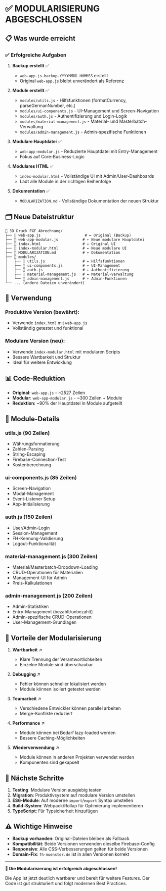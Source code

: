 # ✅ MODULARISIERUNG ABGESCHLOSSEN

## 📋 Was wurde erreicht

### ✅ Erfolgreiche Aufgaben

1. **Backup erstellt** ✅
   - `web-app.js.backup.YYYYMMDD_HHMMSS` erstellt
   - Original `web-app.js` bleibt unverändert als Referenz

2. **Module erstellt** ✅
   - `modules/utils.js` - Hilfsfunktionen (formatCurrency, parseGermanNumber, etc.)
   - `modules/ui-components.js` - UI-Management und Screen-Navigation
   - `modules/auth.js` - Authentifizierung und Login-Logik
   - `modules/material-management.js` - Material- und Masterbatch-Verwaltung
   - `modules/admin-management.js` - Admin-spezifische Funktionen

3. **Modulare Hauptdatei** ✅
   - `web-app-modular.js` - Reduzierte Hauptdatei mit Entry-Management
   - Fokus auf Core-Business-Logic

4. **Modulares HTML** ✅
   - `index-modular.html` - Vollständige UI mit Admin/User-Dashboards
   - Lädt alle Module in der richtigen Reihenfolge

5. **Dokumentation** ✅
   - `MODULARIZATION.md` - Vollständige Dokumentation der neuen Struktur

## 🗂️ Neue Dateistruktur

```
📁 3D Druck FGF Abrechnung/
├── 📄 web-app.js                    # ← Original (Backup)
├── 📄 web-app-modular.js           # ← Neue modulare Hauptdatei
├── 📄 index.html                   # ← Original UI
├── 📄 index-modular.html           # ← Neue modulare UI
├── 📄 MODULARIZATION.md            # ← Dokumentation
├── 📁 modules/
│   ├── 📄 utils.js                 # ← Hilfsfunktionen
│   ├── 📄 ui-components.js         # ← UI-Management
│   ├── 📄 auth.js                  # ← Authentifizierung
│   ├── 📄 material-management.js   # ← Material-Verwaltung
│   └── 📄 admin-management.js      # ← Admin-Funktionen
└── ... (andere Dateien unverändert)
```

## 🚀 Verwendung

### **Produktive Version (bewährt):**
- Verwende `index.html` mit `web-app.js`
- Vollständig getestet und funktional

### **Modulare Version (neu):**
- Verwende `index-modular.html` mit modularen Scripts
- Bessere Wartbarkeit und Struktur
- Ideal für weitere Entwicklung

## 📊 Code-Reduktion

- **Original:** `web-app.js` - ~2527 Zeilen
- **Modular:** `web-app-modular.js` - ~300 Zeilen + Module
- **Reduktion:** ~90% der Hauptdatei in Module aufgeteilt

## 🔧 Module-Details

### **utils.js (90 Zeilen)**
- Währungsformatierung
- Zahlen-Parsing 
- String-Escaping
- Firebase-Connection-Test
- Kostenberechnung

### **ui-components.js (85 Zeilen)**
- Screen-Navigation
- Modal-Management
- Event-Listener Setup
- App-Initialisierung

### **auth.js (150 Zeilen)**
- User/Admin-Login
- Session-Management
- FH-Kennung-Validierung
- Logout-Funktionalität

### **material-management.js (300 Zeilen)**
- Material/Masterbatch-Dropdown-Loading
- CRUD-Operationen für Materialien
- Management-UI für Admin
- Preis-Kalkulationen

### **admin-management.js (200 Zeilen)**
- Admin-Statistiken
- Entry-Management (bezahlt/unbezahlt)
- Admin-spezifische CRUD-Operationen
- User-Management-Grundlagen

## 🎯 Vorteile der Modularisierung

1. **Wartbarkeit** ↗️
   - Klare Trennung der Verantwortlichkeiten
   - Einzelne Module sind überschaubar

2. **Debugging** ↗️
   - Fehler können schneller lokalisiert werden
   - Module können isoliert getestet werden

3. **Teamarbeit** ↗️
   - Verschiedene Entwickler können parallel arbeiten
   - Merge-Konflikte reduziert

4. **Performance** ↗️
   - Module können bei Bedarf lazy-loaded werden
   - Bessere Caching-Möglichkeiten

5. **Wiederverwendung** ↗️
   - Module können in anderen Projekten verwendet werden
   - Komponenten sind gekapselt

## 🔮 Nächste Schritte

1. **Testing**: Modulare Version ausgiebig testen
2. **Migration**: Produktivsystem auf modulare Version umstellen
3. **ES6-Module**: Auf moderne `import`/`export` Syntax umstellen
4. **Build-System**: Webpack/Rollup für Optimierung implementieren
5. **TypeScript**: Für Typsicherheit hinzufügen

## ⚠️ Wichtige Hinweise

- **Backup vorhanden**: Original-Dateien bleiben als Fallback
- **Kompatibilität**: Beide Versionen verwenden dieselbe Firebase-Config
- **Responsive**: Alle CSS-Verbesserungen gelten für beide Versionen
- **Domain-Fix**: `fh-muenster.de` ist in allen Versionen korrekt

---

**🎉 Die Modularisierung ist erfolgreich abgeschlossen!**

Die App ist jetzt deutlich wartbarer und bereit für weitere Features. Der Code ist gut strukturiert und folgt modernen Best Practices.
